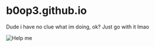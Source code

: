 # b0op3.github.io

Dude i have no clue what im doing, ok?
Just go with it lmao

![Help me](https://user-images.githubusercontent.com/75524125/141537268-7e515bcc-def5-43ed-9a97-4e1fa31abdad.png)
